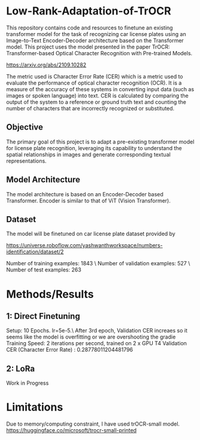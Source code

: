 # Low-Rank-Adaptation-of-TrOCR

This repository contains code and resources to finetune an existing transformer model for the task of recognizing car license plates using an Image-to-Text Encoder-Decoder architecture based on the Transformer model. This project uses the model presented in the paper TrOCR: Transformer-based Optical Character Recognition with Pre-trained Models.

https://arxiv.org/abs/2109.10282

The metric used is Character Error Rate (CER) which is a metric used to evaluate the performance of optical character recognition (OCR). It is a measure of the accuracy of these systems in converting input data (such as images or spoken language) into text. CER is calculated by comparing the output of the system to a reference or ground truth text and counting the number of characters that are incorrectly recognized or substituted.

## Objective
The primary goal of this project is to adapt a pre-existing transformer model for license plate recognition, leveraging its capability to understand the spatial relationships in images and generate corresponding textual representations.

## Model Architecture
The model architecture is based on an Encoder-Decoder based Transformer. Encoder is similar to that of ViT (Vision Transformer).

## Dataset
The model will be finetuned on car license plate dataset provided by 

https://universe.roboflow.com/yashwanthworkspace/numbers-identification/dataset/2

Number of training examples: 1843 \\
Number of validation examples: 527 \\
Number of test examples: 263

# Methods/Results

## 1: Direct Finetuning
Setup: 10 Epochs. lr=5e-5.\\
After 3rd epoch, Validation CER increaes so it seems like the model is overfitting or we are overshooting the gradie
Training Speed: 2 iterations  per second, trained on 2 x GPU T4
Validation CER (Character Error Rate) : 0.28778011204481796

## 2: LoRa

Work in Progress

# Limitations
Due to memory/computing constraint, I have used trOCR-small model. 
https://huggingface.co/microsoft/trocr-small-printed
